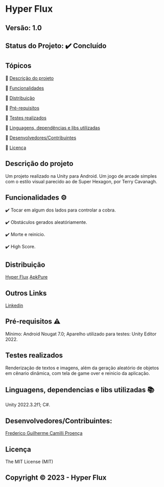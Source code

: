 # Hyper Flux
## Versão: 1.0
## Status do Projeto: ✔️ Concluído

## Tópicos
🔹 [Descrição do projeto ](#descrição-do-projeto)

🔹 [Funcionalidades](#funcionalidades)

🔹 [Distribuição](#distribuição)

🔹 [Pré-requisitos](#pré-requisitos)

🔹 [Testes realizados](#testes-realizados)

🔹 [Linguagens, dependências e libs utilizadas](#linguagens-dependências-e-libs-utilizadas)

🔹 [Desenvolvedores/Contribuintes](#desenvolvedores/contribuintes:)

🔹 [Licença](#licença)

## Descrição do projeto
Um projeto realizado na Unity para Android. Um jogo de arcade simples com o estilo visual parecido ao de Super Hexagon, por Terry Cavanagh.

## Funcionalidades ⚙️
✔️ Tocar em algum dos lados para controlar a cobra.

✔️ Obstáculos gerados aleatóriamente.

✔️ Morte e reinicio.

✔️ High Score.

## Distribuição
[Hyper Flux](https://github.com/Jooper8/HyperFlux)
[ApkPure](https://apkpure.com/p/com.JooperStudio.HyperFlux)

## Outros Links
[Linkedin](https://www.linkedin.com/in/frederico-proen%C3%A7a-b700bb211/)

## Pré-requisitos ⚠️    
Mínimo:
Android Nougat 7.0;
Aparelho utilizado para testes:
Unity Editor 2022.

## Testes realizados
Renderização de textos e imagens, além da geração aleatório de objetos em cênario dinâmica, com tela de game over e reinicio da aplicação.

## Linguagens, dependencias e libs utilizadas 📚
Unity 2022.3.2f1;
C#.

## Desenvolvedores/Contribuintes:
[Frederico Guilherme Camilli Proença](https://github.com/Jooper8)

## Licença
The MIT License (MIT)

## Copyright ©️ 2023 - Hyper Flux

